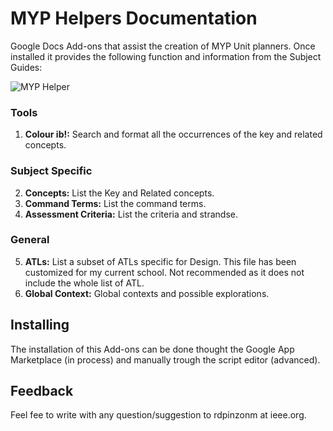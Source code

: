 # MYP Helpers Documentation
Google Docs Add-ons that assist the creation of MYP Unit planners. Once installed it provides the following function and information from the Subject Guides:

![MYP Helper](https://lh3.googleusercontent.com/F0geXwSxYbb2tSrg-2kazG8PYr8I9IC9mdAxs-ZvHMVri0D0B_Ju6UEf_lrhc4fdPa_P2qrc2A=w640-h400-e365)

### Tools
1. **Colour ib!:** Search and format all the occurrences of the key and related concepts.

### Subject Specific
2. **Concepts:** List the Key and Related concepts.
3. **Command Terms:** List the command terms.
4. **Assessment Criteria:** List the criteria and strandse.

### General
5. **ATLs:** List a subset of ATLs specific for Design. This file has been customized for my current school. Not recommended as it does not include the whole list of ATL.
6. **Global Context:** Global contexts and possible explorations.

## Installing
The installation of this Add-ons can be done thought the Google App Marketplace (in process) and manually trough the script editor (advanced).

## Feedback
Feel fee to write with any question/suggestion to rdpinzonm at ieee.org.





